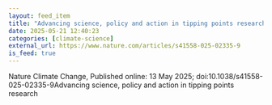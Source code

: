 ```yaml
---
layout: feed_item
title: "Advancing science, policy and action in tipping points research"
date: 2025-05-21 12:40:23
categories: [climate-science]
external_url: https://www.nature.com/articles/s41558-025-02335-9
is_feed: true
---
```


Nature Climate Change, Published online: 13 May 2025; doi:10.1038/s41558-025-02335-9Advancing science, policy and action in tipping points research
